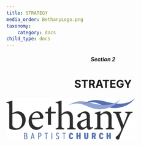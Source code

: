 ```yaml
---
title: STRATEGY
media_order: BethanyLogo.png
taxonomy:
    category: docs
child_type: docs
---
```


##### **<center>Section 2</center>**

# **<center>STRATEGY</center>**

![alt-text](BethanyLogo.png "Bethany Baptist Church Logo")


